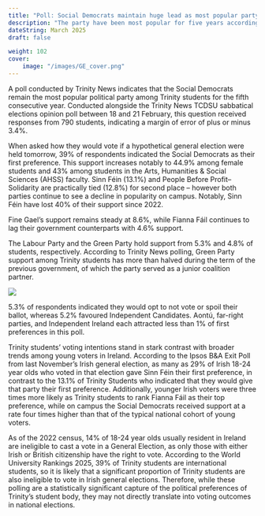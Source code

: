 ```yaml
---
title: "Poll: Social Democrats maintain huge lead as most popular party among Trinity students"
description: "The party have been most popular for five years according to polling by Trinity News"
dateString: March 2025
draft: false

weight: 102
cover:
    image: "/images/GE_cover.png"
---
```

A poll conducted by Trinity News indicates that the Social Democrats remain the most popular political party among Trinity students for the fifth consecutive year. Conducted alongside the Trinity News TCDSU sabbatical elections opinion poll between 18 and 21 February, this question received responses from 790 students, indicating a margin of error of plus or minus 3.4%.

When asked how they would vote if a hypothetical general election were held tomorrow, 39% of respondents indicated the Social Democrats as their first preference. This support increases notably to 44.9% among female students and 43% among students in the Arts, Humanities & Social Sciences (AHSS) faculty. Sinn Féin (13.1%) and People Before Profit–Solidarity are practically tied (12.8%) for second place – however both parties continue to see a decline in popularity on campus. Notably, Sinn Féin have lost 40% of their support since 2022. 

Fine Gael’s support remains steady at 8.6%, while Fianna Fáil continues to lag their government counterparts with 4.6% support. 

The Labour Party and the Green Party hold support from 5.3% and 4.8% of students, respectively. According to Trinity News polling, Green Party support among Trinity students has more than halved during the term of the previous government, of which the party served as a junior coalition partner.

![](/images/GE_1.png)

5.3% of respondents indicated they would opt to not vote or spoil their ballot, whereas 5.2% favoured Independent Candidates. Aontú, far-right parties, and Independent Ireland each attracted less than 1% of first preferences in this poll. 

Trinity students’ voting intentions stand in stark contrast with broader trends among young voters in Ireland. According to the Ipsos B&A Exit Poll from last November’s Irish general election, as many as 29% of Irish 18-24 year olds who voted in that election gave Sinn Féin their first preference, in contrast to the 13.1% of Trinity Students who indicated that they would give that party their first preference. Additionally, younger Irish voters were three times more likely as Trinity students to rank Fianna Fáil as their top preference, while on campus the Social Democrats received support at a rate four times higher than that of the typical national cohort of young voters.

As of the 2022 census, 14% of 18-24 year olds usually resident in Ireland are ineligible to cast a vote in a General Election, as only those with either Irish or British citizenship have the right to vote. According to the World University Rankings 2025, 39% of Trinity students are international students, so it is likely that a significant proportion of Trinity students are also ineligible to vote in Irish general elections. Therefore, while these polling are a statistically significant capture of the political preferences of Trinity’s student body, they may not directly translate into voting outcomes in national elections.